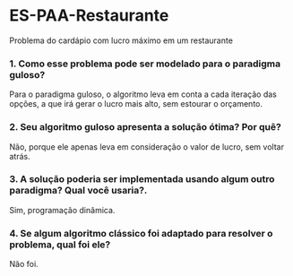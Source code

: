 # ES-PAA-Restaurante

Problema do cardápio com lucro máximo em um restaurante


<h3> 1. Como esse problema pode ser modelado para o paradigma guloso? </h3> 

Para o paradigma guloso, o algoritmo leva em conta a cada iteração das opções, a que irá gerar o lucro mais alto, sem estourar o orçamento. 

<h3> 2. Seu algoritmo guloso apresenta a solução ótima? Por quê? </h3> 

Não, porque ele apenas leva em consideração o valor de lucro, sem voltar atrás. 

<h3>  3. A solução poderia ser implementada usando algum outro paradigma? Qual você usaria?. </h3> 

Sim, programação dinâmica. 

<h3>  4. Se algum algoritmo clássico foi adaptado para resolver o problema, qual foi ele? </h3> 

Não foi.
